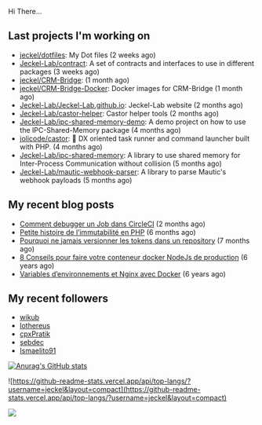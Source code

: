 Hi There...

## Last projects I'm working on

 - [jeckel/dotfiles](https://github.com/jeckel/dotfiles): My Dot files (2 weeks ago)
 - [Jeckel-Lab/contract](https://github.com/Jeckel-Lab/contract): A set of contracts and interfaces to use in different packages (3 weeks ago)
 - [jeckel/CRM-Bridge](https://github.com/jeckel/CRM-Bridge):  (1 month ago)
 - [jeckel/CRM-Bridge-Docker](https://github.com/jeckel/CRM-Bridge-Docker): Docker images for CRM-Bridge (1 month ago)
 - [Jeckel-Lab/Jeckel-Lab.github.io](https://github.com/Jeckel-Lab/Jeckel-Lab.github.io): Jeckel-Lab website (2 months ago)
 - [Jeckel-Lab/castor-helper](https://github.com/Jeckel-Lab/castor-helper): Castor helper tools (2 months ago)
 - [Jeckel-Lab/ipc-shared-memory-demo](https://github.com/Jeckel-Lab/ipc-shared-memory-demo): A demo project on how to use the IPC-Shared-Memory package (4 months ago)
 - [jolicode/castor](https://github.com/jolicode/castor): 🦫 DX oriented task runner and command launcher built with PHP. (4 months ago)
 - [Jeckel-Lab/ipc-shared-memory](https://github.com/Jeckel-Lab/ipc-shared-memory): A library to use shared memory for Inter-Process Communication without collision (5 months ago)
 - [Jeckel-Lab/mautic-webhook-parser](https://github.com/Jeckel-Lab/mautic-webhook-parser): A library to parse Mautic&#39;s webhook payloads (5 months ago)

## My recent blog posts

- [Comment debugger un Job dans CircleCI](https://jeckel-lab.fr/ci-cd/2024/02/15/debugger-un-job-circleci.html) (2 months ago)
- [Petite histoire de l’immutabilité en PHP](https://jeckel-lab.fr/php/2023/10/02/histoire-immutabilite-en-php.html) (6 months ago)
- [Pourquoi ne jamais versionner les tokens dans un repository](https://jeckel-lab.fr/devops/2023/09/21/ne-pas-versionner-les-tokens-dans-git.html) (7 months ago)
- [8 Conseils pour faire votre conteneur docker NodeJs de production](https://jeckel-lab.fr/devops/2018/02/08/conteneur-nodejs-en-production.html) (6 years ago)
- [Variables d’environnements et Nginx avec Docker](https://jeckel-lab.fr/devops/2018/01/22/env-variables-nginx-docker.html) (6 years ago)

## My recent followers

- [wikub](https://github.com/wikub)
- [lothereus](https://github.com/lothereus)
- [cpxPratik](https://github.com/cpxPratik)
- [sebdec](https://github.com/sebdec)
- [Ismaelito91](https://github.com/Ismaelito91)


[![Anurag's GitHub stats](https://github-readme-stats.vercel.app/api?username=jeckel)](https://github.com/anuraghazra/github-readme-stats)

![https://github-readme-stats.vercel.app/api/top-langs/?username=jeckel&layout=compact](https://github-readme-stats.vercel.app/api/top-langs/?username=jeckel&layout=compact)

![](https://komarev.com/ghpvc/?username=jeckel&color=blue)
